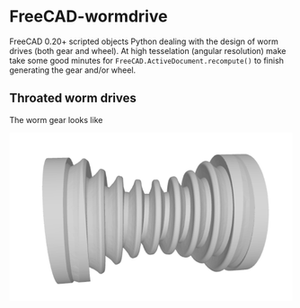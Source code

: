 # FreeCAD-wormdrive

FreeCAD 0.20+ scripted objects Python dealing with the design of worm drives (both gear and wheel). At high tesselation (angular resolution) make take some good minutes for `FreeCAD.ActiveDocument.recompute()` to finish generating the gear and/or wheel.

## Throated worm drives
 
The worm gear looks like

![throated 1thread](./images/throated-gear-1thread.png)